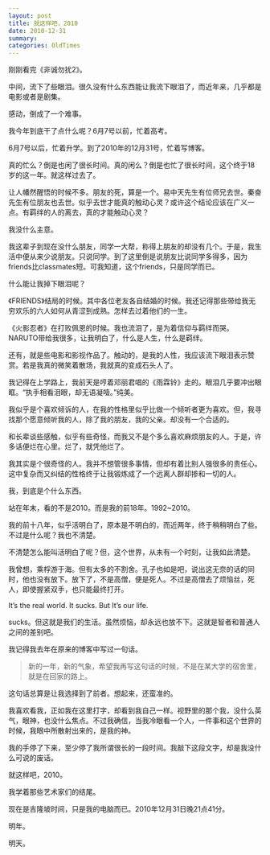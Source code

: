 ```yaml
---
layout: post
title: 就这样吧，2010
date: 2010-12-31
summary: 
categories: OldTimes
---
```


刚刚看完《非诚勿扰2》。

中间，流下了些眼泪。很久没有什么东西能让我流下眼泪了，而近年来，几乎都是电影或者是剧集。

感动，倒成了一个难事。

我今年到底干了点什么呢？6月7号以前，忙着高考。

6月7号以后，忙着升学。到了2010年的12月31号，忙着写博客。

真的忙么？倒是也闲了很长时间。真的闲么？倒是也忙了很长时间，这个终于18岁的这一年。就这样过去了。

让人幡然醒悟的时候不多。朋友的死，算是一个。易中天先生有位师兄去世。秦奋先生有位朋友也去世。似乎去世才能真的触动心灵？或许这个结论应该在广义一点。有羁绊的人的离去，真的才能触动心灵？

我没什么主意。

我这辈子到现在没什么朋友，同学一大帮，称得上朋友的却没有几个。于是，我生活中便从来少说朋友。只说同学。到了这里倒是说朋友比说同学多得多，因为friends比classmates短。可我知道，这个friends，只是同学而已。

什么能让我掉下眼泪呢？

《FRIENDS》结局的时候。其中各位老友各自结婚的时候。我还记得那些带给我无穷欢乐的六人如何从青涩到成熟。怎样去过着他们的一生。

《火影忍者》在打败佩恩的时候。我也流泪了，是为着信仰与羁绊而哭。NARUTO带给我很多，让我明白了，什么是人生，什么是羁绊。

还有，就是些电影和影视作品了。触动的，是我的人性，我应该流下眼泪表示赞赏。若是我真的微笑着散场，我就真的变成石头人了。

我记得在上学路上，我前天是哼着邓丽君唱的《雨霖铃》走的。眼泪几乎要冲出眼眶。“执手相看泪眼，却无语凝噎。”纯美。

我似乎是个喜欢倾诉的人，在我的性格里似乎比做一个倾听者更为喜欢。但，我寻找那个愿意倾听我的人，除了我的朋友，我的父亲。却没有一个合适的。

和长辈谈些感触，似乎有些奇怪，而我又不是个多么喜欢麻烦朋友的人。于是，许多话便烂在心里。烂了，就凭他烂了。

我其实是个很奇怪的人。我并不想管很多事情，但却有着比别人强很多的责任心。这中复杂而又纠结的性格终于让我锻炼成了一个远离人群却掺和一切的人。

我，到底是个什么东西。

站在年末，看的不是2010。而是我的前18年。1992~2010。

我的前十八年，似乎活明白了，原本是不明白的，而近两年，终于稍稍明白了些。不过是什么呢？我也不清楚。

不清楚怎么能叫活明白了呢？但，这个世界，从未有一个时刻，让我如此清楚。

我曾想，乘桴游于海。但有太多的不割舍。孔子也如是吧，说出这无奈的话的同时，他也没有放下。放下了，不是高僧，便是死人。不过是高僧去了烦恼丝，死人，即使握紧双手，也只能最终打开。

It’s the real world. It sucks. But It’s our life.

sucks。但这就是我们的生活。虽然烦恼，却永远也放不下。这就是智者和普通人之间的差别吧。

我记得我去年在原来的博客中写过一句话。

> 新的一年，新的气象，希望我再写这句话的时候，不是在某大学的宿舍里，就是在回家的路上。

这句话总算是让我选择到了前者。想起来，还蛮准的。

我喜欢看我，正如我在这里打字，却看到我自己一样。视野里的那个我，没什么英气，眼神，也没什么焦点。不过我确信，当我冷眼看一个人，一件事和这个世界的时候，我眼中所散射出来的，是我的神。

我的手停了下来，至少停了我所谓很长的一段时间。我敲下这段文字，却是我没什么可说的废话。

就这样吧，2010。

我学着那些艺术家们的结尾。

现在是吉隆坡时间，只是我的电脑而已。2010年12月31日晚21点41分。

明年。

明天。
